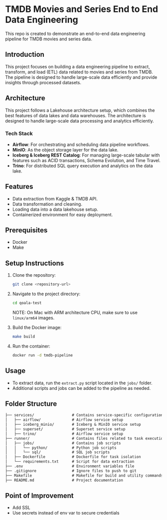 # TMDB Movies and Series End to End Data Engineering

This repo is created to demonstrate an end-to-end data engineering pipeline for TMDB movies and series data.

## Introduction

This project focuses on building a data engineering pipeline to extract, transform, and load (ETL) data related to movies and series from TMDB. The pipeline is designed to handle large-scale data efficiently and provide insights through processed datasets.

## Architecture

This project follows a Lakehouse architecture setup, which combines the best features of data lakes and data warehouses. The architecture is designed to handle large-scale data processing and analytics efficiently.

### Tech Stack

- **Airflow**: For orchestrating and scheduling data pipeline workflows.
- **MinIO**: As the object storage layer for the data lake.
- **Iceberg & Iceberg REST Catalog**: For managing large-scale tabular  with features such as ACID transactions, Schema Evolution, and Time Travel.
- **Trino**: For distributed SQL query execution and analytics on the data lake.

## Features

- Data extraction from Kaggle & TMDB API.
- Data transformation and cleaning.
- Loading data into a data lakehouse setup.
- Containerized environment for easy deployment.

## Prerequisites

- Docker
- Make

## Setup Instructions

1. Clone the repository:

   ```bash
   git clone <repository-url>
   ```

2. Navigate to the project directory:

   ```bash
   cd qoala-test
   ```

   NOTE: On Mac with ARM architecture CPU, make sure to use `linux/arm64` images.

3. Build the Docker image:

   ```bash
   make build
   ```

4. Run the container:

   ```bash
   docker run -d tmdb-pipeline
   ```

## Usage

- To extract data, run the `extract.py` script located in the `jobs/` folder.
- Additional scripts and jobs can be added to the pipeline as needed.

## Folder Structure

```txt
├── services/                 # Contains service-specific configurations
│   ├── airflow/              # Airflow service setup
│   ├── iceberg_minio/        # Iceberg & MinIO service setup
│   ├── superset/             # Superset service setup
│   ├── trino/                # Airflow service setup
├── runner/                   # Contains files related to task execution
│   ├── jobs/                 # Contains job scripts
│   │   └── python/           # Python job scripts
│   │   └── sql/              # SQL job scripts
│   ├── Dockerfile            # Dockerfile for task isolation
│   └── requirements.txt      # Script for data extraction
├── .env                      # Environment variables file
├── .gitignore                # Ignore files to push to git
├── Makefile                  # Makefile for build and utility commands
├── README.md                 # Project documentation
```

## Point of Improvement

- Add SSL
- Use secrets instead of env var to secure credentials
